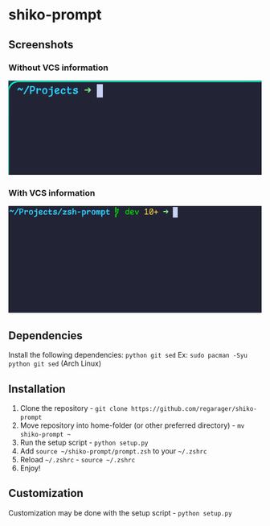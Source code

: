 # shiko-prompt

## Screenshots

### Without VCS information
![Without VCS](./images/without_vcs.png)

### With VCS information
![With VCS](./images/with_vcs.png)

## Dependencies
Install the following dependencies: `python git sed`
Ex: `sudo pacman -Syu python git sed` (Arch Linux)

## Installation
1. Clone the repository - `git clone https://github.com/regarager/shiko-prompt`
2. Move repository into home-folder (or other preferred directory) - `mv shiko-prompt ~`
3. Run the setup script - `python setup.py`
4. Add `source ~/shiko-prompt/prompt.zsh` to your `~/.zshrc`
5. Reload `~/.zshrc` - `source ~/.zshrc`
6. Enjoy!

## Customization
Customization may be done with the setup script - `python setup.py`
